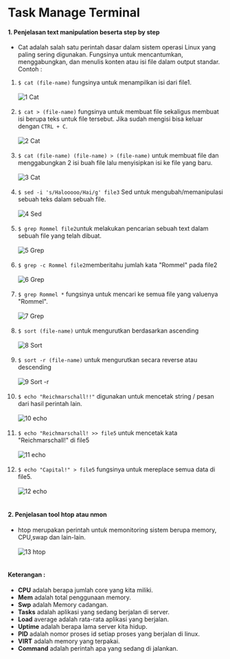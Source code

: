 # Task Manage Terminal
#### 1. Penjelasan text manipulation beserta step by step
- Cat adalah salah satu perintah dasar dalam sistem operasi Linux yang paling sering digunakan. Fungsinya untuk mencantumkan, menggabungkan, dan menulis konten atau isi file dalam output standar.<br/>
 Contoh :<br/>
 1. ``$ cat (file-name)`` fungsinya untuk menampilkan isi dari file1.<br/><br/>![1  Cat](https://github.com/darblietz/devops17-dumbways--M-Yusuf-Haidar-Week-2-Manage-Terminal/assets/98991080/abc8cd89-db32-4ac5-a5db-a78de658b476)<br/><br/>
 2. ``$ cat > (file-name)`` fungsinya untuk membuat file sekaligus membuat isi berupa teks untuk file tersebut. Jika sudah mengisi bisa keluar dengan ``CTRL + C``.<br/><br/>![2  Cat](https://github.com/darblietz/devops17-dumbways--M-Yusuf-Haidar-Week-2-Manage-Terminal/assets/98991080/b14f7c40-6876-40e4-ac7c-82a3283fb24a)<br/><br/>
 3. ``$ cat (file-name) (file-name) > (file-name)`` untuk membuat file dan menggabungkan 2 isi buah file lalu menyisipkan isi ke file yang baru.<br/><br/>![3  Cat](https://github.com/darblietz/devops17-dumbways--M-Yusuf-Haidar-Week-2-Manage-Terminal/assets/98991080/7e489aad-4bcc-42b4-adb8-63e1268462e6)<br/><br/>
 4. ``$ sed -i 's/Halooooo/Hai/g' file3`` Sed untuk mengubah/memanipulasi sebuah teks dalam sebuah file.<br/><br/>![4  Sed](https://github.com/darblietz/devops17-dumbways--M-Yusuf-Haidar-Week-2-Manage-Terminal/assets/98991080/fe32ce84-a9ef-4c9f-b79b-d30711df3c4b)<br/><br/>
 5. ``$ grep Rommel file2``untuk melakukan pencarian sebuah text dalam sebuah file yang telah dibuat.<br/><br/>![5  Grep](https://github.com/darblietz/devops17-dumbways--M-Yusuf-Haidar-Week-2-Manage-Terminal/assets/98991080/c3e89fb2-2594-4e2c-bc19-d1d2ea2ee07a)<br/><br/>
 6. ``$ grep -c Rommel file2``memberitahu jumlah kata "Rommel" pada file2<br/><br/>![6  Grep](https://github.com/darblietz/devops17-dumbways--M-Yusuf-Haidar-Week-2-Manage-Terminal/assets/98991080/f5b0a67d-a493-41f7-869f-b9d4bb6a363b)<br/><br/>
 7. ``$ grep Rommel *`` fungsinya untuk mencari ke semua file yang valuenya "Rommel".<br/><br/>![7  Grep](https://github.com/darblietz/devops17-dumbways--M-Yusuf-Haidar-Week-2-Manage-Terminal/assets/98991080/51d2ffc0-d4ec-4897-8a1d-c4247e5d46d3)<br/><br/>
 8. ``$ sort (file-name)`` untuk mengurutkan berdasarkan ascending<br/><br/>![8  Sort](https://github.com/darblietz/devops17-dumbways--M-Yusuf-Haidar-Week-2-Manage-Terminal/assets/98991080/55aee661-ab7c-47d8-be8c-c53aaf51a86d)<br/><br/>
 9. ``$ sort -r (file-name)`` untuk mengurutkan secara reverse atau descending <br/><br/>![9  Sort -r](https://github.com/darblietz/devops17-dumbways--M-Yusuf-Haidar-Week-2-Manage-Terminal/assets/98991080/d0810781-67d2-42fb-9cd7-7f07181e31ae)<br/><br/>
 10. ``$ echo "Reichmarschall!!"`` digunakan untuk mencetak string / pesan dari hasil perintah lain.<br/><br/>![10  echo](https://github.com/darblietz/devops17-dumbways--M-Yusuf-Haidar-Week-2-Manage-Terminal/assets/98991080/7c275936-b608-4903-a698-f345bee5440d)<br/><br/>
 11. ``$ echo "Reichmarschall! >> file5`` untuk mencetak kata "Reichmarschall!" di file5<br/><br/>![11  echo](https://github.com/darblietz/devops17-dumbways--M-Yusuf-Haidar-Week-2-Manage-Terminal/assets/98991080/1e61855a-8b13-4349-b57d-b57ff3566e2e)<br/><br/>
 12. ``$ echo "Capital!" > file5`` fungsinya untuk mereplace semua data di file5.<br/><br/>![12  echo](https://github.com/darblietz/devops17-dumbways--M-Yusuf-Haidar-Week-2-Manage-Terminal/assets/98991080/166f0084-5709-4e3c-812c-2ed288496b9a)<br/><br/>
 
#### 2. Penjelasan tool htop atau nmon
- htop merupakan perintah untuk memonitoring sistem berupa memory, CPU,swap dan lain-lain.<br/><br/>![13  htop](https://github.com/darblietz/devops17-dumbways--M-Yusuf-Haidar-Week-2-Manage-Terminal/assets/98991080/46a250e4-d514-4a64-a40d-9b457351b5bd)<br/><br/>
#### Keterangan :
- **CPU** adalah berapa jumlah core yang kita miliki.
- **Mem** adalah total penggunaan memory.
- **Swp** adalah Memory cadangan.
- **Tasks** adalah aplikasi yang sedang berjalan di server.
- **Load** average adalah rata-rata aplikasi yang berjalan.
- **Uptime** adalah berapa lama server kita hidup.
- **PID** adalah nomor proses id setiap proses yang berjalan di linux.
- **VIRT** adalah memory yang terpakai.
- **Command** adalah perintah apa yang sedang di jalankan.

